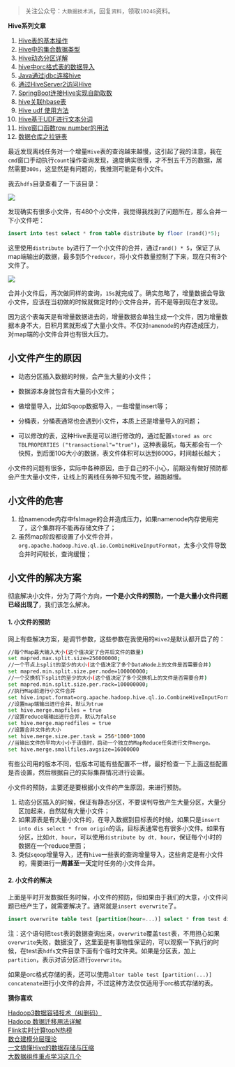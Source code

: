 >关注公众号：`大数据技术派`，回复`资料`，领取`1024G`资料。

**Hive系列文章**

1. [Hive表的基本操作](http://www.ikeguang.com/?p=1657)
2. [Hive中的集合数据类型](http://www.ikeguang.com/?p=1611)
3. [Hive动态分区详解](http://www.ikeguang.com/?p=1615)
4. [hive中orc格式表的数据导入](http://www.ikeguang.com/?p=595)
5. [Java通过jdbc连接hive](http://www.ikeguang.com/?p=759)
6. [通过HiveServer2访问Hive](http://www.ikeguang.com/?p=1594)
7. [SpringBoot连接Hive实现自助取数](http://www.ikeguang.com/?p=815)
8. [hive关联hbase表](http://www.ikeguang.com/?p=658)
9. [Hive udf 使用方法](http://www.ikeguang.com/?p=338)
10. [Hive基于UDF进行文本分词](http://www.ikeguang.com/?p=1623)
11. [Hive窗口函数row number的用法](http://www.ikeguang.com/?p=1647)
12. [数据仓库之拉链表](http://www.ikeguang.com/?p=1587)

最近发现离线任务对一个增量`Hive`表的查询越来越慢，这引起了我的注意，我在`cmd`窗口手动执行`count`操作查询发现，速度确实很慢，才不到五千万的数据，居然需要`300s`，这显然是有问题的，我推测可能是有小文件。

我去`hdfs`目录查看了一下该目录：

![](https://kingcall.oss-cn-hangzhou.aliyuncs.com/blog/img/2021/09/20/10:53:20-%E5%BE%AE%E4%BF%A1%E6%88%AA%E5%9B%BE_20210919161606.png)

发现确实有很多小文件，有480个小文件，我觉得我找到了问题所在，那么合并一下小文件吧：

```sql
insert into test select * from table distribute by floor (rand()*5);
```

这里使用`distribute by`进行了一个小文件的合并，通过`rand() * 5`，保证了从map端输出的数据，最多到5个`reducer`，将小文件数量控制了下来，现在只有3个文件了。

![](https://kingcall.oss-cn-hangzhou.aliyuncs.com/blog/img/2021/09/20/10:59:22-%E5%BE%AE%E4%BF%A1%E6%88%AA%E5%9B%BE_20210919172744.png)

合并小文件后，再次做同样的查询，`15s`就完成了。确实忽略了，增量数据会导致小文件，应该在当初做的时候就做定时的小文件合并，而不是等到现在才发现。

因为这个表每天是有增量数据进去的，增量数据会单独生成一个文件，因为增量数据本身不大，日积月累就形成了大量小文件。不仅对`namenode`的内存造成压力，对map端的小文件合并也有很大压力。



## 小文件产生的原因

- 动态分区插入数据的时候，会产生大量的小文件；

- 数据源本身就包含有大量的小文件；
- 做增量导入，比如Sqoop数据导入，一些增量insert等；
- 分桶表，分桶表通常也会遇到小文件，本质上还是增量导入的问题；
- 可以修改的表，这种Hive表是可以进行修改的，通过配置`stored as orc TBLPROPERTIES ("transactional"="true")`，这种表最坑，每天都会有一个快照，到后面10G大小的数据，表文件体积可以达到600G，时间越长越大；

小文件的问题有很多，实际中各种原因，由于自己的不小心，前期没有做好预防都会产生大量小文件，让线上的离线任务神不知鬼不觉，越跑越慢。



## 小文件的危害

1. 给namenode内存中fsImage的合并造成压力，如果namenode内存使用完了，这个集群将不能再存储文件了；
2. 虽然map阶段都设置了小文件合并，`org.apache.hadoop.hive.ql.io.CombineHiveInputFormat`，太多小文件导致合并时间较长，查询缓慢；

## 小文件的解决方案

彻底解决小文件，分为了两个方向，**一个是小文件的预防，一个是大量小文件问题已经出现了**，我们该怎么解决。

#### 1. 小文件的预防

网上有些解决方案，是调节参数，这些参数在我使用的`Hive2`是默认都开启了的：

```bash
//每个Map最大输入大小(这个值决定了合并后文件的数量)
set mapred.max.split.size=256000000;  
//一个节点上split的至少的大小(这个值决定了多个DataNode上的文件是否需要合并)
set mapred.min.split.size.per.node=100000000;
//一个交换机下split的至少的大小(这个值决定了多个交换机上的文件是否需要合并)  
set mapred.min.split.size.per.rack=100000000;
//执行Map前进行小文件合并
set hive.input.format=org.apache.hadoop.hive.ql.io.CombineHiveInputFormat; 
//设置map端输出进行合并，默认为true
set hive.merge.mapfiles = true
//设置reduce端输出进行合并，默认为false
set hive.merge.mapredfiles = true
//设置合并文件的大小
set hive.merge.size.per.task = 256*1000*1000
//当输出文件的平均大小小于该值时，启动一个独立的MapReduce任务进行文件merge。
set hive.merge.smallfiles.avgsize=16000000
```

有些公司用的版本不同，低版本可能有些配置不一样，最好检查一下上面这些配置是否设置，然后根据自己的实际集群情况进行设置。

小文件的预防，主要还是要根据小文件的产生原因，来进行预防。

1. 动态分区插入的时候，保证有静态分区，不要误判导致产生大量分区，大量分区加起来，自然就有大量小文件；
2. 如果源表是有大量小文件的，在导入数据到目标表的时候，如果只是`insert into dis select * from origin`的话，目标表通常也有很多小文件。如果有分区，比如`dt, hour`，可以使用`distribute by dt, hour`，保证每个小时的数据在一个reduce里面；
3. 类似`sqoop`增量导入，还有`hive`一些表的查询增量导入，这些肯定是有小文件的，需要进行**一周甚至一天**定时任务的小文件合并。

#### 2. 小文件的解决

上面是平时开发数据任务时候，小文件的预防，但如果由于我们的大意，小文件问题已经产生了，就需要解决了。通常就是`insert overwrite`了。

```sql
insert overwrite table test [partition(hour=...)] select * from test distribute by floor (rand()*5);
```

注：这个语句把`test`表的数据查询出来，`overwrite`覆盖`test`表，不用担心如果`overwrite`失败，数据没了，这里面是有事物性保证的，可以观察一下执行的时候，在test表`hdfs`文件目录下面有个临时文件夹。如果是分区表，加上`partition`，表示对该分区进行`overwrite`。

如果是orc格式存储的表，还可以使用`alter table test [partition(...)] concatenate`进行小文件的合并，不过这种方法仅仅适用于orc格式存储的表。

**猜你喜欢**

[Hadoop3数据容错技术（纠删码）](https://mp.weixin.qq.com/s/mznZZo-vqjYdFXN2z5DpPA)<br>
[Hadoop 数据迁移用法详解](https://mp.weixin.qq.com/s/L8k0lO_ZbQy7G_46eshnCw)<br>
[Flink实时计算topN热榜](https://mp.weixin.qq.com/s/9K3oclvWDt0y14DIkDmQrw)<br>
[数仓建模分层理论](https://mp.weixin.qq.com/s/8rpDyo41Kr4r_2wp5hirVA)<br>
[一文搞懂Hive的数据存储与压缩](https://mp.weixin.qq.com/s/90MuP3utZx9BlgbwsfDsfw)<br>
[大数据组件重点学习这几个](https://mp.weixin.qq.com/s/4redHF0e7vCWFqv8t20Rjg)